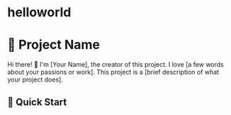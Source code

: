 # helloworld
# 🌟 Project Name

Hi there! 👋 I'm [Your Name], the creator of this project. I love [a few words about your passions or work]. This project is a [brief description of what your project does].

## 🚀 Quick Start

